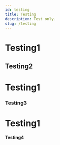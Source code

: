 ```yaml
---
id: testing
title: Testing
description: Test only.
slug: /testing
---
```

# Testing1
## Testing2
# Testing1
### Testing3
# Testing1
#### Testing4
